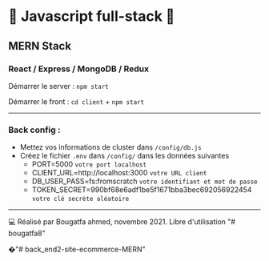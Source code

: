 # 🚀 Javascript full-stack 🚀
## MERN Stack
### React / Express / MongoDB / Redux

Démarrer le server : `npm start`

Démarrer le front : `cd client` + `npm start`

_____________________________

### Back config :

* Mettez vos informations de cluster dans `/config/db.js`
* Créez le fichier `.env` dans `/config/` dans les données suivantes
   - PORT=5000 `votre port localhost`
   - CLIENT_URL=http://localhost:3000 `votre URL client`
   - DB_USER_PASS=fs:fromscratch `votre identifiant et mot de passe`
   - TOKEN_SECRET=990bf68e6adf1be5f1671bba3bec692056922454 `votre clé secrète aléatoire`
_________________________
  


  
💻 Réalisé par Bougatfa ahmed, novembre 2021. Libre d'utilisation
"# bougatfa8" 

�"# back_end2-site-ecommerce-MERN" 
